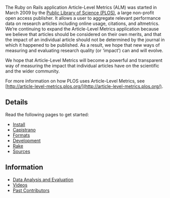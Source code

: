 The Ruby on Rails application Article-Level Metrics (ALM) was started in March 2009 by the [Public Library of Science (PLOS)](http://www.plos.org/), a large non-profit open access publisher. It allows a user to aggregate relevant performance data on research articles including online usage, citations, and altmetrics. We’re continuing to expand the Article-Level Metrics application because we believe that articles should be considered on their own merits, and that the impact of an individual article should not be determined by the journal in which it happened to be published. As a result, we hope that new ways of measuring and evaluating research quality (or ‘impact’) can and will evolve.

We hope that Article-Level Metrics will become a powerful and transparent way of measuring the impact that individual articles have on the scientific and the wider community.

For more information on how PLOS uses Article-Level Metrics, see [http://article-level-metrics.plos.org/](http://article-level-metrics.plos.org/).

## Details

Read the following pages to get started:

* [Install](https://github.com/articlemetrics/alm/wiki/Install)
* [Capistrano](https://github.com/articlemetrics/alm/wiki/Capistrano)
* [Formats](https://github.com/articlemetrics/alm/wiki/Formats)
* [Development](https://github.com/articlemetrics/alm/wiki/Development)
* [Rake](https://github.com/articlemetrics/alm/wiki/Rake)
* [Sources](https://github.com/articlemetrics/alm/wiki/Sources)

## Information
* [Data Analysis and Evaluation](https://github.com/articlemetrics/alm/wiki/Data-Analysis-and-Evaluation)
* [Videos](https://github.com/articlemetrics/alm/wiki/Videos)
* [Past Contributors](https://github.com/articlemetrics/alm/wiki/Past-Contributors)